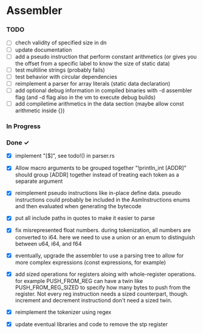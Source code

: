 # Assembler

### TODO

- [ ] chech validity of specified size in dn  
- [ ] update documentation  
- [ ] add a pseudo instruction that perform constant arithmetics (or gives you the offset from a specific label to know the size of static data)  
- [ ] test multiline strings (probably fails)  
- [ ] test behavior with circular dependencies  
- [ ] reimplement a parser for array literals (static data declaration)  
- [ ] add optional debug information in compiled binaries with -d assembler flag (and -d flag also in the vm to execute debug builds)  
- [ ] add compiletime arithmetics in the data section (maybe allow const arithmetic inside {})  

### In Progress


### Done ✓

- [x] implement "[$]", see todo!() in parser.rs  
- [x] Allow macro arguments to be grouped together "!println_int [ADDR]" should group [ADDR] together instead of treating each token as a separate argument  
- [x] reimplement pseudo instructions like in-place define data. pseudo instructions could probably be included in the AsmInstructions enums and then evaluated when generating the bytecode  
- [x] put all include paths in quotes to make it easier to parse  
- [x] fix misrepresented float numbers. during tokenization, all numbers are converted to i64. here we need to use a union or an enum to distinguish between u64, i64, and f64  
- [x] eventually, upgrade the assembler to use a parsing tree to allow for more complex expressions (const expressions, for example)  
- [x] add sized operations for registers aloing with whole-register operations. for example PUSH_FROM_REG can have a twin like PUSH_FROM_REG_SIZED to specify how many bytes to push from the register. Not every reg instruction needs a sized counterpart, though. increment and decrement instructiond don't need a sized twin.  
- [x] reimplement the tokenizer using regex  
- [x] update eventual libraries and code to remove the stp register  

